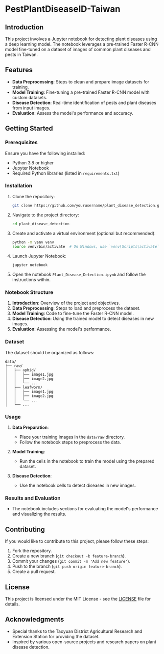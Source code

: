 # PestPlantDiseaseID-Taiwan
## Introduction

This project involves a Jupyter notebook for detecting plant diseases using a deep learning model. The notebook leverages a pre-trained Faster R-CNN model fine-tuned on a dataset of images of common plant diseases and pests in Taiwan. 

## Features

- **Data Preprocessing**: Steps to clean and prepare image datasets for training.
- **Model Training**: Fine-tuning a pre-trained Faster R-CNN model with custom datasets.
- **Disease Detection**: Real-time identification of pests and plant diseases from input images.
- **Evaluation**: Assess the model's performance and accuracy.

## Getting Started

### Prerequisites

Ensure you have the following installed:
- Python 3.8 or higher
- Jupyter Notebook
- Required Python libraries (listed in `requirements.txt`)

### Installation

1. Clone the repository:
    ```sh
    git clone https://github.com/yourusername/plant_disease_detection.git
    ```

2. Navigate to the project directory:
    ```sh
    cd plant_disease_detection
    ```

3. Create and activate a virtual environment (optional but recommended):
    ```sh
    python -m venv venv
    source venv/bin/activate  # On Windows, use `venv\Scripts\activate`
    ```

4. Launch Jupyter Notebook:
    ```sh
    jupyter notebook
    ```

5. Open the notebook `Plant_Disease_Detection.ipynb` and follow the instructions within.

### Notebook Structure

1. **Introduction**: Overview of the project and objectives.
2. **Data Preprocessing**: Steps to load and preprocess the dataset.
3. **Model Training**: Code to fine-tune the Faster R-CNN model.
4. **Disease Detection**: Using the trained model to detect diseases in new images.
5. **Evaluation**: Assessing the model's performance.

### Dataset

The dataset should be organized as follows:
```
data/
├── raw/
│   ├── aphid/
│   │   ├── image1.jpg
│   │   ├── image2.jpg
│   │   └── ...
│   ├── leafworm/
│   │   ├── image1.jpg
│   │   ├── image2.jpg
│   │   └── ...
│   └── ...
```

### Usage

1. **Data Preparation**:
    - Place your training images in the `data/raw` directory.
    - Follow the notebook steps to preprocess the data.

2. **Model Training**:
    - Run the cells in the notebook to train the model using the prepared dataset.

3. **Disease Detection**:
    - Use the notebook cells to detect diseases in new images.

### Results and Evaluation

- The notebook includes sections for evaluating the model's performance and visualizing the results.

## Contributing

If you would like to contribute to this project, please follow these steps:

1. Fork the repository.
2. Create a new branch (`git checkout -b feature-branch`).
3. Commit your changes (`git commit -m 'Add new feature'`).
4. Push to the branch (`git push origin feature-branch`).
5. Create a pull request.

## License

This project is licensed under the MIT License - see the [LICENSE](LICENSE) file for details.

## Acknowledgments

- Special thanks to the Taoyuan District Agricultural Research and Extension Station for providing the dataset.
- Inspired by various open-source projects and research papers on plant disease detection.
